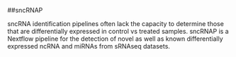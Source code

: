 ##sncRNAP

sncRNA identification pipelines often lack the capacity to determine those that are differentially expressed in control vs treated samples. sncRNAP is a Nextflow  pipeline for the detection of novel as well as known differentially expressed ncRNA and miRNAs from sRNAseq datasets.



